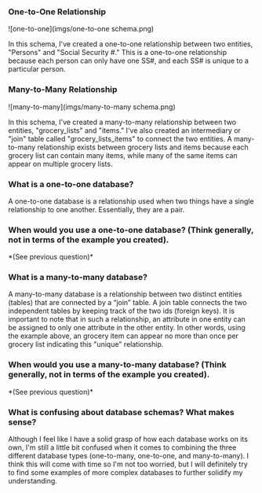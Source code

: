 <h3>One-to-One Relationship</h3>
![one-to-one](imgs/one-to-one schema.png)

<p>
	In this schema, I've created a one-to-one relationship between two entities, "Persons" and "Social Security #." This is a one-to-one relationship because each person can only have one SS#, and each SS# is unique to a particular person.
</p>

<h3>Many-to-Many Relationship</h3>
![many-to-many](imgs/many-to-many schema.png)

<p>
	In this schema, I've created a many-to-many relationship between two entities, "grocery_lists" and "items." I've also created an intermediary or "join" table called "grocery_lists_items" to connect the two entities. A many-to-many relationship exists between grocery lists and items because each grocery list can contain many items, while many of the same items can appear on multiple grocery lists.
</p>

<h3>What is a one-to-one database?</h3>
<p>
	A one-to-one database is a relationship used when two things have a single relationship to one another. Essentially, they are a pair.
</p>

<h3>When would you use a one-to-one database? (Think generally, not in terms of the example you created).</h3>
<p>*(See previous question)*</p>

<h3>What is a many-to-many database?</h3>
<p> 
	A many-to-many database is a relationship between two distinct entities (tables) that are connected by a “join” table. A join table connects the two independent tables by keeping track of the two ids (foreign keys). It is important to note that in such a relationship, an attribute in one entity can be assigned to only one attribute in the other entity. In other words, using the example above, an grocery item can appear no more than once per grocery list indicating this "unique" relationship.
</p>

<h3>When would you use a many-to-many database? (Think generally, not in terms of the example you created).</h3>
<p>*(See previous question)*</p>

<h3>What is confusing about database schemas? What makes sense?</h3>
<p>
	Although I feel like I have a solid grasp of how each database works on its own, I'm still a little bit confused when it comes to combining the three different database types (one-to-many, one-to-one, and many-to-many). I think this will come with time so I'm not too worried, but I will definitely try to find some examples of more complex databases to further solidify my understanding.
</p>